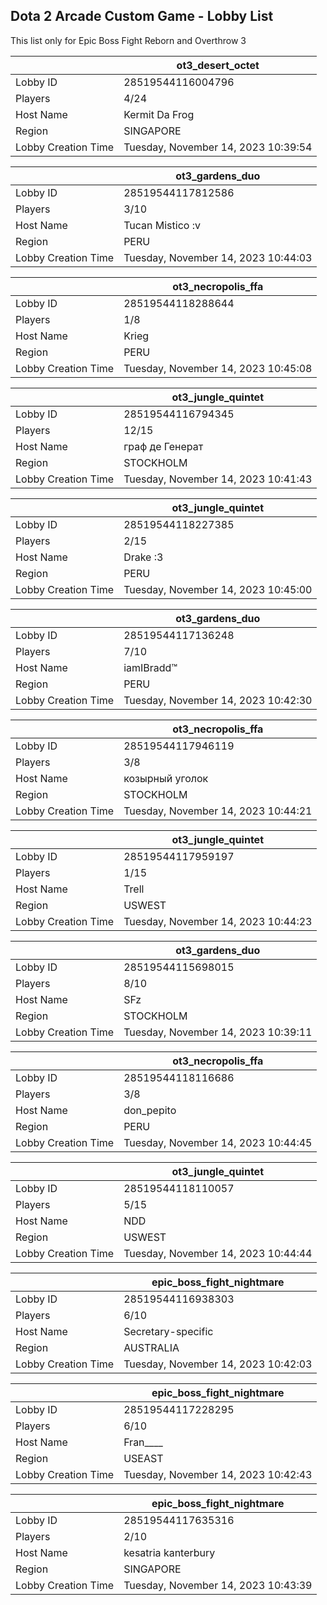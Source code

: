 ## Dota 2 Arcade Custom Game - Lobby List

This list only for Epic Boss Fight Reborn and Overthrow 3

|  | ot3_desert_octet |
| ------ | ------ |
| Lobby ID | 28519544116004796 |
| Players | 4/24 |
| Host Name | Kermit Da Frog |
| Region | SINGAPORE |
| Lobby Creation Time | Tuesday, November 14, 2023 10:39:54 |


|  | ot3_gardens_duo |
| ------ | ------ |
| Lobby ID | 28519544117812586 |
| Players | 3/10 |
| Host Name | Tucan Mistico :v |
| Region | PERU |
| Lobby Creation Time | Tuesday, November 14, 2023 10:44:03 |


|  | ot3_necropolis_ffa |
| ------ | ------ |
| Lobby ID | 28519544118288644 |
| Players | 1/8 |
| Host Name | Krieg |
| Region | PERU |
| Lobby Creation Time | Tuesday, November 14, 2023 10:45:08 |


|  | ot3_jungle_quintet |
| ------ | ------ |
| Lobby ID | 28519544116794345 |
| Players | 12/15 |
| Host Name | граф де Генерат |
| Region | STOCKHOLM |
| Lobby Creation Time | Tuesday, November 14, 2023 10:41:43 |


|  | ot3_jungle_quintet |
| ------ | ------ |
| Lobby ID | 28519544118227385 |
| Players | 2/15 |
| Host Name | Drake :3 |
| Region | PERU |
| Lobby Creation Time | Tuesday, November 14, 2023 10:45:00 |


|  | ot3_gardens_duo |
| ------ | ------ |
| Lobby ID | 28519544117136248 |
| Players | 7/10 |
| Host Name | iamIBradd™ |
| Region | PERU |
| Lobby Creation Time | Tuesday, November 14, 2023 10:42:30 |


|  | ot3_necropolis_ffa |
| ------ | ------ |
| Lobby ID | 28519544117946119 |
| Players | 3/8 |
| Host Name | козырный уголок |
| Region | STOCKHOLM |
| Lobby Creation Time | Tuesday, November 14, 2023 10:44:21 |


|  | ot3_jungle_quintet |
| ------ | ------ |
| Lobby ID | 28519544117959197 |
| Players | 1/15 |
| Host Name | Trell |
| Region | USWEST |
| Lobby Creation Time | Tuesday, November 14, 2023 10:44:23 |


|  | ot3_gardens_duo |
| ------ | ------ |
| Lobby ID | 28519544115698015 |
| Players | 8/10 |
| Host Name | SFz |
| Region | STOCKHOLM |
| Lobby Creation Time | Tuesday, November 14, 2023 10:39:11 |


|  | ot3_necropolis_ffa |
| ------ | ------ |
| Lobby ID | 28519544118116686 |
| Players | 3/8 |
| Host Name | don_pepito |
| Region | PERU |
| Lobby Creation Time | Tuesday, November 14, 2023 10:44:45 |


|  | ot3_jungle_quintet |
| ------ | ------ |
| Lobby ID | 28519544118110057 |
| Players | 5/15 |
| Host Name | NDD |
| Region | USWEST |
| Lobby Creation Time | Tuesday, November 14, 2023 10:44:44 |


|  | epic_boss_fight_nightmare |
| ------ | ------ |
| Lobby ID | 28519544116938303 |
| Players | 6/10 |
| Host Name | Secretary-specific |
| Region | AUSTRALIA |
| Lobby Creation Time | Tuesday, November 14, 2023 10:42:03 |


|  | epic_boss_fight_nightmare |
| ------ | ------ |
| Lobby ID | 28519544117228295 |
| Players | 6/10 |
| Host Name | Fran____ |
| Region | USEAST |
| Lobby Creation Time | Tuesday, November 14, 2023 10:42:43 |


|  | epic_boss_fight_nightmare |
| ------ | ------ |
| Lobby ID | 28519544117635316 |
| Players | 2/10 |
| Host Name | kesatria kanterbury |
| Region | SINGAPORE |
| Lobby Creation Time | Tuesday, November 14, 2023 10:43:39 |


